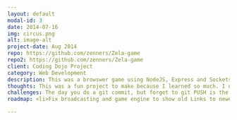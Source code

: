 ```yaml
---
layout: default
modal-id: 3
date: 2014-07-16
img: circus.png
alt: image-alt
project-date: Aug 2014
repo: https://github.com/zenners/Zela-game
repo2: https://github.com/zenners/Zela-game
client: Coding Dojo Project
category: Web Development
description: This was a browswer game using NodeJS, Express and Sockets. Multiple connections will result in several Links showing up and you can move using WASD. Done using OOP Javascript
thoughts: This was a fun project to make because I learned so much. I decided not to use any gaming library to do any of the game engine, tile mapping and unit collision. It took me a while to understand how the objects translated themselves on to the screen. Once it clicked, I was able to move a lot quickly. 
challenges: The day you do a git commit, but forget to git PUSH is the worst. To top it off, I can't find the folder on my computer anymore so I'm stuck with the first version of this. I still remember the Terminal telling me I removed over a hundred lines of code and was so excited! All those hours of tweaking and refactoring gone because I failed to push it to GitHub. Lesson learned. Sad day =(
roadmap: <li>Fix broadcasting and game engine to show old Links to newer players</li><li>Refactor alot of if statments, use objects</li> <li>Readd obstacles and more sprites</li>

---
```

